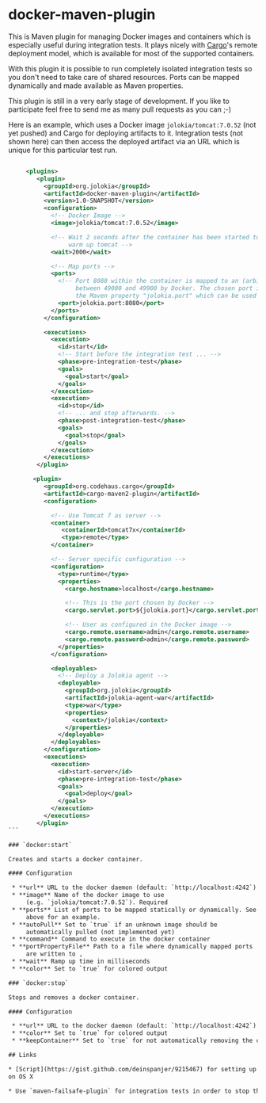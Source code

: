 # docker-maven-plugin

This is Maven plugin for managing Docker images and containers which
is especially useful during integration tests. It plays nicely with
[Cargo](http://cargo.codehaus.org/)'s remote deployment model, which
is available for most of the supported containers. 

With this plugin it is possible to run completely isolated integration
tests so you don't need to take care of shared resources. Ports can be
mapped dynamically and made available as Maven properties. 

This plugin is still in a very early stage of development. If you like to
participate feel free to send me as many pull requests as you can ;-)

Here is an example, which uses a Docker image `jolokia/tomcat:7.0.52`
(not yet pushed) and Cargo for deploying artifacts to it. Integration
tests (not shown here) can then access the deployed artifact via an
URL which is unique for this particular test run.

````xml

     <plugins>     
        <plugin>
          <groupId>org.jolokia</groupId>
          <artifactId>docker-maven-plugin</artifactId>
          <version>1.0-SNAPSHOT</version>
          <configuration>
            <!-- Docker Image -->
            <image>jolokia/tomcat:7.0.52</image>

            <!-- Wait 2 seconds after the container has been started to
                 warm up tomcat -->
            <wait>2000</wait>

            <!-- Map ports -->
            <ports>
              <!-- Port 8080 within the container is mapped to an (arbitrary) free port
                   between 49000 and 49900 by Docker. The chosen port is stored in
                   the Maven property "jolokia.port" which can be used later on -->
              <port>jolokia.port:8080</port>
            </ports>
          </configuration>

          <executions>
            <execution>
              <id>start</id>
              <!-- Start before the integration test ... -->
              <phase>pre-integration-test</phase>
              <goals>
                <goal>start</goal>
              </goals>
            </execution>
            <execution>
              <id>stop</id>
              <!-- ... and stop afterwards. -->
              <phase>post-integration-test</phase>
              <goals>
                <goal>stop</goal>
              </goals>
            </execution>
          </executions>
        </plugin>

       <plugin>
          <groupId>org.codehaus.cargo</groupId>
          <artifactId>cargo-maven2-plugin</artifactId>
          <configuration>

            <!-- Use Tomcat 7 as server -->
            <container>
               <containerId>tomcat7x</containerId>
               <type>remote</type>
            </container>

            <!-- Server specific configuration -->
            <configuration>
              <type>runtime</type>
              <properties>
                <cargo.hostname>localhost</cargo.hostname>

                <!-- This is the port chosen by Docker -->
                <cargo.servlet.port>${jolokia.port}</cargo.servlet.port>

                <!-- User as configured in the Docker image -->
                <cargo.remote.username>admin</cargo.remote.username>
                <cargo.remote.password>admin</cargo.remote.password>
              </properties>
            </configuration>

            <deployables>
              <!-- Deploy a Jolokia agent -->
              <deployable>
                <groupId>org.jolokia</groupId>
                <artifactId>jolokia-agent-war</artifactId>
                <type>war</type>
                <properties>
                  <context>/jolokia</context>
                </properties>
              </deployable>
            </deployables>
          </configuration>
          <executions>
            <execution>
              <id>start-server</id>
              <phase>pre-integration-test</phase>
              <goals>
                <goal>deploy</goal>
              </goals>
            </execution>
          </executions>
        </plugin>
```

### `docker:start`

Creates and starts a docker container.

#### Configuration

 * **url** URL to the docker daemon (default: `http://localhost:4242`) 
 * **image** Name of the docker image to use
     (e.g. `jolokia/tomcat:7.0.52`). Required 
 * **ports** List of ports to be mapped statically or dynamically. See
     above for an example. 
 * **autoPull** Set to `true` if an unknown image should be
     automatically pulled (not implemented yet)
 * **command** Command to execute in the docker container
 * **portPropertyFile** Path to a file where dynamically mapped ports 
     are written to ,
 * **wait** Ramp up time in milliseconds
 * **color** Set to `true` for colored output

### `docker:stop`

Stops and removes a docker container. 

#### Configuration

 * **url** URL to the docker daemon (default: `http://localhost:4242`)
 * **color** Set to `true` for colored output
 * **keepContainer** Set to `true` for not automatically removing the container after stopping it.

## Links

* [Script](https://gist.github.com/deinspanjer/9215467) for setting up NAT forwarding rules when using [boot2docker](https://github.com/boot2docker/boot2docker)
on OS X

* Use `maven-failsafe-plugin` for integration tests in order to stop the docker container even when the tests are failing.


